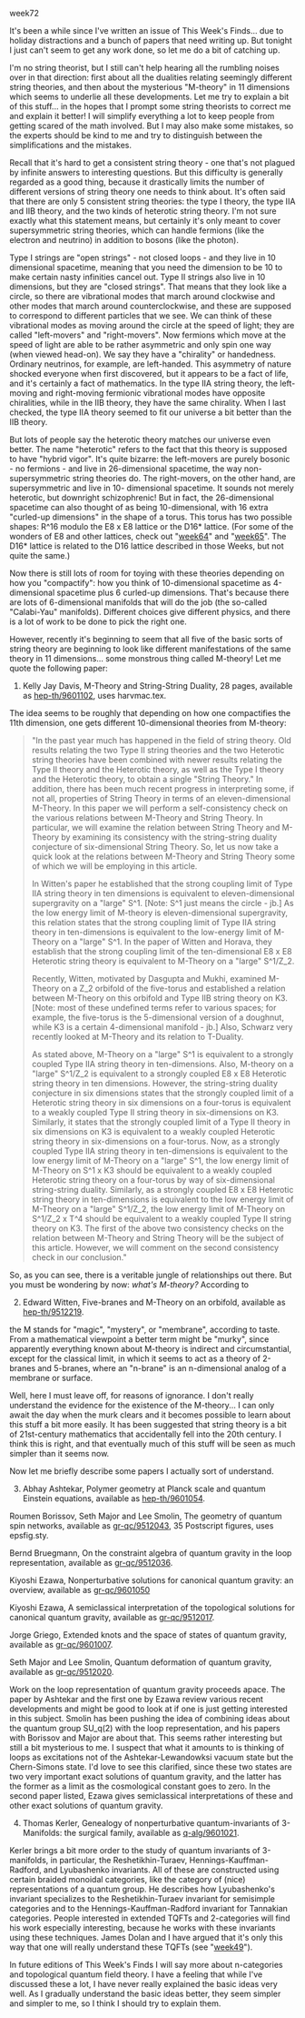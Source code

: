 week72

It's been a while since I've written an issue of This Week's
Finds... due to holiday distractions and a bunch of papers that need
writing up. But tonight I just can't seem to get any work done, so let
me do a bit of catching up.

I'm no string theorist, but I still can't help hearing all the
rumbling noises over in that direction: first about all the dualities
relating seemingly different string theories, and then about the
mysterious "M-theory" in 11 dimensions which seems to underlie all
these developments. Let me try to explain a bit of this stuff... in the
hopes that I prompt some string theorists to correct me and explain it
better! I will simplify everything a lot to keep people from getting
scared of the math involved. But I may also make some mistakes, so the
experts should be kind to me and try to distinguish between the
simplifications and the mistakes.

Recall that it's hard to get a consistent string theory - one that's
not plagued by infinite answers to interesting questions. But this
difficulty is generally regarded as a good thing, because it drastically
limits the number of different versions of string theory one needs to
think about. It's often said that there are only 5 consistent string
theories: the type I theory, the type IIA and IIB theory, and the two
kinds of heterotic string theory. I'm not sure exactly what this
statement means, but certainly it's only meant to cover supersymmetric
string theories, which can handle fermions (like the electron and
neutrino) in addition to bosons (like the photon).

Type I strings are "open strings" - not closed loops - and they live
in 10 dimensional spacetime, meaning that you need the dimension to be
10 to make certain nasty infinities cancel out. Type II strings also
live in 10 dimensions, but they are "closed strings". That means that
they look like a circle, so there are vibrational modes that march
around clockwise and other modes that march around counterclockwise, and
these are supposed to correspond to different particles that we see. We
can think of these vibrational modes as moving around the circle at the
speed of light; they are called "left-movers" and "right-movers".
Now fermions which move at the speed of light are able to be rather
asymmetric and only spin one way (when viewed head-on). We say they have
a "chirality" or handedness. Ordinary neutrinos, for example, are
left-handed. This asymmetry of nature shocked everyone when first
discovered, but it appears to be a fact of life, and it's certainly a
fact of mathematics. In the type IIA string theory, the left-moving and
right-moving fermionic vibrational modes have opposite chiralities,
while in the IIB theory, they have the same chirality. When I last
checked, the type IIA theory seemed to fit our universe a bit better
than the IIB theory.

But lots of people say the heterotic theory matches our universe even
better. The name "heterotic" refers to the fact that this theory is
supposed to have "hybrid vigor". It's quite bizarre: the left-movers
are purely bosonic - no fermions - and live in 26-dimensional spacetime,
the way non-supersymmetric string theories do. The right-movers, on the
other hand, are supersymmetric and live in 10- dimensional spacetime. It
sounds not merely heterotic, but downright schizophrenic! But in fact,
the 26-dimensional spacetime can also thought of as being
10-dimensional, with 16 extra "curled-up dimensions" in the shape of a
torus. This torus has two possible shapes: R\^16 modulo the E8 x E8
lattice or the D16\* lattice. (For some of the wonders of E8 and other
lattices, check out "[week64](week64.html)" and
"[week65](week65.html)". The D16\* lattice is related to the D16
lattice described in those Weeks, but not quite the same.)

Now there is still lots of room for toying with these theories depending
on how you "compactify": how you think of 10-dimensional spacetime as
4-dimensional spacetime plus 6 curled-up dimensions. That's because
there are lots of 6-dimensional manifolds that will do the job (the
so-called "Calabi-Yau" manifolds). Different choices give different
physics, and there is a lot of work to be done to pick the right one.

However, recently it's beginning to seem that all five of the basic
sorts of string theory are beginning to look like different
manifestations of the same theory in 11 dimensions... some monstrous
thing called M-theory! Let me quote the following paper:

1) Kelly Jay Davis, M-Theory and String-String Duality, 28 pages,
available as [hep-th/9601102](http://xxx.lanl.gov/abs/hep-th/9601102),
uses harvmac.tex.

The idea seems to be roughly that depending on how one compactifies the
11th dimension, one gets different 10-dimensional theories from
M-theory:

> "In the past year much has happened in the field of string theory.
> Old results relating the two Type II string theories and the two
> Heterotic string theories have been combined with newer results
> relating the Type II theory and the Heterotic theory, as well as the
> Type I theory and the Heterotic theory, to obtain a single "String
> Theory." In addition, there has been much recent progress in
> interpreting some, if not all, properties of String Theory in terms of
> an eleven-dimensional M-Theory. In this paper we will perform a
> self-consistency check on the various relations between M-Theory and
> String Theory. In particular, we will examine the relation between
> String Theory and M-Theory by examining its consistency with the
> string-string duality conjecture of six-dimensional String Theory. So,
> let us now take a quick look at the relations between M-Theory and
> String Theory some of which we will be employing in this article.
>
> In Witten's paper he established that the strong coupling limit of
> Type IIA string theory in ten dimensions is equivalent to
> eleven-dimensional supergravity on a "large" S\^1. \[Note: S\^1 just
> means the circle - jb.\] As the low energy limit of M-theory is
> eleven-dimensional supergravity, this relation states that the strong
> coupling limit of Type IIA string theory in ten-dimensions is
> equivalent to the low-energy limit of M-Theory on a "large" S\^1. In
> the paper of Witten and Horava, they establish that the strong
> coupling limit of the ten-dimensional E8 x E8 Heterotic string theory
> is equivalent to M-Theory on a "large" S\^1/Z_2.
>
> Recently, Witten, motivated by Dasgupta and Mukhi, examined M-Theory
> on a Z_2 orbifold of the five-torus and established a relation between
> M-Theory on this orbifold and Type IIB string theory on K3. \[Note:
> most of these undefined terms refer to various spaces; for example,
> the five-torus is the 5-dimensional version of a doughnut, while K3 is
> a certain 4-dimensional manifold - jb.\] Also, Schwarz very recently
> looked at M-Theory and its relation to T-Duality.
>
> As stated above, M-Theory on a "large" S\^1 is equivalent to a
> strongly coupled Type IIA string theory in ten-dimensions. Also,
> M-theory on a "large" S\^1/Z_2 is equivalent to a strongly coupled
> E8 x E8 Heterotic string theory in ten dimensions. However, the
> string-string duality conjecture in six dimensions states that the
> strongly coupled limit of a Heterotic string theory in six dimensions
> on a four-torus is equivalent to a weakly coupled Type II string
> theory in six-dimensions on K3. Similarly, it states that the strongly
> coupled limit of a Type II theory in six dimensions on K3 is
> equivalent to a weakly coupled Heterotic string theory in
> six-dimensions on a four-torus. Now, as a strongly coupled Type IIA
> string theory in ten-dimensions is equivalent to the low energy limit
> of M-Theory on a "large" S\^1, the low energy limit of M-Theory on
> S\^1 x K3 should be equivalent to a weakly coupled Heterotic string
> theory on a four-torus by way of six-dimensional string-string
> duality. Similarly, as a strongly coupled E8 x E8 Heterotic string
> theory in ten-dimensions is equivalent to the low energy limit of
> M-Theory on a "large" S\^1/Z_2, the low energy limit of M-Theory on
> S\^1/Z_2 x T\^4 should be equivalent to a weakly coupled Type II
> string theory on K3. The first of the above two consistency checks on
> the relation between M-Theory and String Theory will be the subject of
> this article. However, we will comment on the second consistency check
> in our conclusion."

So, as you can see, there is a veritable jungle of relationships out
there. But you must be wondering by now: *what's M-theory?* According
to

2) Edward Witten, Five-branes and M-Theory on an orbifold, available as
[hep-th/9512219](http://xxx.lanl.gov/abs/hep-th/9512219).

the M stands for "magic", "mystery", or "membrane", according to
taste. From a mathematical viewpoint a better term might be "murky",
since apparently everything known about M-theory is indirect and
circumstantial, except for the classical limit, in which it seems to act
as a theory of 2-branes and 5-branes, where an "n-brane" is an
n-dimensional analog of a membrane or surface.

Well, here I must leave off, for reasons of ignorance. I don't really
understand the evidence for the existence of the M-theory... I can only
await the day when the murk clears and it becomes possible to learn
about this stuff a bit more easily. It has been suggested that string
theory is a bit of 21st-century mathematics that accidentally fell into
the 20th century. I think this is right, and that eventually much of
this stuff will be seen as much simpler than it seems now.

Now let me briefly describe some papers I actually sort of understand.

3) Abhay Ashtekar, Polymer geometry at Planck scale and quantum
Einstein equations, available as
[hep-th/9601054](http://xxx.lanl.gov/abs/hep-th/9601054).

Roumen Borissov, Seth Major and Lee Smolin, The geometry of quantum spin
networks, available as
[gr-qc/9512043](http://xxx.lanl.gov/abs/gr-qc/9512043), 35 Postscript
figures, uses epsfig.sty.

Bernd Bruegmann, On the constraint algebra of quantum gravity in the
loop representation, available as
[gr-qc/9512036](http://xxx.lanl.gov/abs/gr-qc/9512036).

Kiyoshi Ezawa, Nonperturbative solutions for canonical quantum gravity:
an overview, available as
[gr-qc/9601050](http://xxx.lanl.gov/abs/gr-qc/9601050)

Kiyoshi Ezawa, A semiclassical interpretation of the topological
solutions for canonical quantum gravity, available as
[gr-qc/9512017](http://xxx.lanl.gov/abs/gr-qc/9512017).

Jorge Griego, Extended knots and the space of states of quantum gravity,
available as [gr-qc/9601007](http://xxx.lanl.gov/abs/gr-qc/9601007).

Seth Major and Lee Smolin, Quantum deformation of quantum gravity,
available as [gr-qc/9512020](http://xxx.lanl.gov/abs/gr-qc/9512020).

Work on the loop representation of quantum gravity proceeds apace. The
paper by Ashtekar and the first one by Ezawa review various recent
developments and might be good to look at if one is just getting
interested in this subject. Smolin has been pushing the idea of
combining ideas about the quantum group SU_q(2) with the loop
representation, and his papers with Borissov and Major are about that.
This seems rather interesting but still a bit mysterious to me. I
suspect that what it amounts to is thinking of loops as excitations not
of the Ashtekar-Lewandowksi vacuum state but the Chern-Simons state.
I'd love to see this clarified, since these two states are two very
important exact solutions of quantum gravity, and the latter has the
former as a limit as the cosmological constant goes to zero. In the
second paper listed, Ezawa gives semiclassical interpretations of these
and other exact solutions of quantum gravity.

4) Thomas Kerler, Genealogy of nonperturbative quantum-invariants of
3-Manifolds: the surgical family, available as
[q-alg/9601021](http://xxx.lanl.gov/abs/q-alg/9601021).

Kerler brings a bit more order to the study of quantum invariants of
3-manifolds, in particular, the Reshetikhin-Turaev,
Hennings-Kauffman-Radford, and Lyubashenko invariants. All of these are
constructed using certain braided monoidal categories, like the category
of (nice) representations of a quantum group. He describes how
Lyubashenko's invariant specializes to the Reshetikhin-Turaev invariant
for semisimple categories and to the Hennings-Kauffman-Radford invariant
for Tannakian categories. People interested in extended TQFTs and
2-categories will find his work especially interesting, because he works
with these invariants using these techniques. James Dolan and I have
argued that it's only this way that one will really understand these
TQFTs (see "[week49](week49.html)").

In future editions of This Week's Finds I will say more about
n-categories and topological quantum field theory. I have a feeling that
while I've discussed these a lot, I have never really explained the
basic ideas very well. As I gradually understand the basic ideas better,
they seem simpler and simpler to me, so I think I should try to explain
them.
